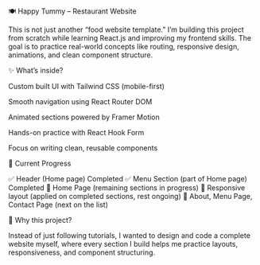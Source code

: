 🍽️ Happy Tummy – Restaurant Website

This is not just another “food website template.”
I’m building this project from scratch while learning React.js and improving my frontend skills. The goal is to practice real-world concepts like routing, responsive design, animations, and clean component structure.

✨ What’s inside?

Custom built UI with Tailwind CSS (mobile-first)

Smooth navigation using React Router DOM

Animated sections powered by Framer Motion

Hands-on practice with React Hook Form

Focus on writing clean, reusable components

📌 Current Progress

✅ Header (Home page) Completed
✅ Menu Section (part of Home page) Completed
🚧 Home Page (remaining sections in progress)
🚧 Responsive layout (applied on completed sections, rest ongoing)
🚧 About, Menu Page, Contact Page (next on the list)

🎯 Why this project?

Instead of just following tutorials, I wanted to design and code a complete website myself, where every section I build helps me practice layouts, responsiveness, and component structuring.